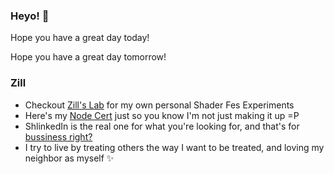 ### Heyo! 👋

Hope you have a great day today!

Hope you have a great day tomorrow!

### Zill
- Checkout [Zill's Lab](https://wswoodruff.github.io/zills-lab-site) for my own personal Shader Fes Experiments
- Here's my [Node Cert](https://www.credly.com/badges/dc107cd5-6665-4e41-9cf0-406a25a9813c) just so you know I'm not just making it up =P
- ShlinkedIn is the real one for what you're looking for, and that's for [bussiness right?](https://www.shlinkedin.com/sh/pancakedev)
- I try to live by treating others the way I want to be treated, and loving my neighbor as myself :sparkles:

